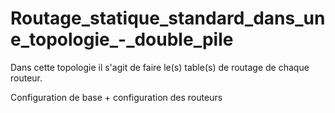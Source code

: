 # Routage_statique_standard_dans_une_topologie_-_double_pile

Dans cette topologie il s'agit de faire le(s) table(s) de routage de chaque routeur.

Configuration de base + configuration des routeurs 
